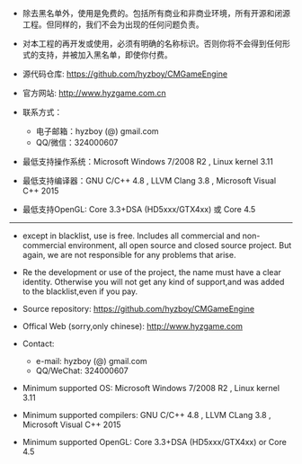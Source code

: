 * 除去黑名单外，使用是免费的。包括所有商业和非商业环境，所有开源和闭源工程。但同样的，我们不会为出现的任何问题负责。
* 对本工程的再开发或使用，必须有明确的名称标识。否则你将不会得到任何形式的支持，并被加入黑名单，即使你付费。

* 源代码仓库: https://github.com/hyzboy/CMGameEngine
* 官方网站: http://www.hyzgame.com.cn
* 联系方式：
  * 电子邮箱：hyzboy (@) gmail.com
  * QQ/微信：324000607

* 最低支持操作系统：Microsoft Windows 7/2008 R2 , Linux kernel 3.11
* 最低支持编译器：GNU C/C++ 4.8 , LLVM Clang 3.8 , Microsoft Visual C++ 2015
* 最低支持OpenGL: Core 3.3+DSA (HD5xxx/GTX4xx) 或 Core 4.5

--------------------------------------------------------------------------------------------------------------

* except in blacklist, use is free. Includes all commercial and non-commercial environment,
    all open source and closed source project. But again, we are not responsible for any problems that arise.

* Re the development or use of the project, the name must have a clear identity.
    Otherwise you will not get any kind of support,and was added to the blacklist,even if you pay.

* Source repository: https://github.com/hyzboy/CMGameEngine
* Offical Web (sorry,only chinese): http://www.hyzgame.com
* Contact:
  * e-mail: hyzboy (@) gmail.com
  * QQ/WeChat: 324000607

* Minimum supported OS: Microsoft Windows 7/2008 R2 , Linux kernel 3.11
* Minimum supported compilers: GNU C/C++ 4.8 , LLVM CLang 3.8 , Microsoft Visual C++ 2015
* Minimum supported OpenGL: Core 3.3+DSA (HD5xxx/GTX4xx) or Core 4.5

